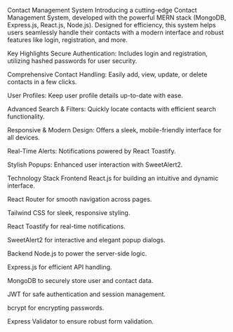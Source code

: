 Contact Management System
Introducing a cutting-edge Contact Management System, developed with the powerful MERN stack (MongoDB, Express.js, React.js, Node.js). Designed for efficiency, this system helps users seamlessly handle their contacts with a modern interface and robust features like login, registration, and more.

Key Highlights
Secure Authentication: Includes login and registration, utilizing hashed passwords for user security.

Comprehensive Contact Handling: Easily add, view, update, or delete contacts in a few clicks.

User Profiles: Keep user profile details up-to-date with ease.

Advanced Search & Filters: Quickly locate contacts with efficient search functionality.

Responsive & Modern Design: Offers a sleek, mobile-friendly interface for all devices.

Real-Time Alerts: Notifications powered by React Toastify.

Stylish Popups: Enhanced user interaction with SweetAlert2.

Technology Stack
Frontend
React.js for building an intuitive and dynamic interface.

React Router for smooth navigation across pages.

Tailwind CSS for sleek, responsive styling.

React Toastify for real-time notifications.

SweetAlert2 for interactive and elegant popup dialogs.

Backend
Node.js to power the server-side logic.

Express.js for efficient API handling.

MongoDB to securely store user and contact data.

JWT for safe authentication and session management.

bcrypt for encrypting passwords.

Express Validator to ensure robust form validation.
